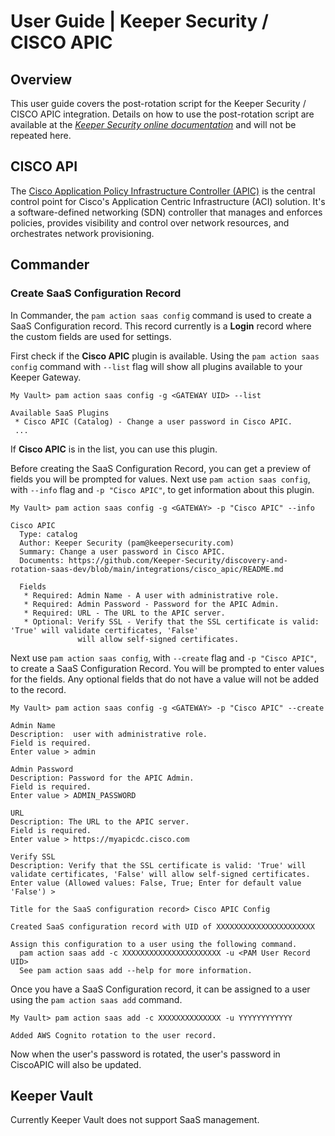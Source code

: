 # User Guide | Keeper Security / CISCO APIC

## Overview

This user guide covers the post-rotation script for the Keeper Security / CISCO APIC integration. 
Details on how to use the post-rotation script are available at the 
  [_Keeper Security online documentation_](https://github.com/Keeper-Security/discovery-and-rotation-saas-dev) and 
  will not be repeated here.

## CISCO API
The [Cisco Application Policy Infrastructure Controller (APIC)](https://www.cisco.com/c/en_in/products/cloud-systems-management/application-policy-infrastructure-controller-apic/index.html) is the central control point for 
  Cisco's Application Centric Infrastructure (ACI) solution. 
It's a software-defined networking (SDN) controller that manages and enforces policies, provides visibility and 
  control over network resources, and orchestrates network provisioning. 

## Commander

### Create SaaS Configuration Record

In Commander, the `pam action saas config` command is used to create a SaaS Configuration record.
This record currently is a **Login** record where the custom fields are used for settings.

First check if the **Cisco APIC** plugin is available.
Using the `pam action saas config` command with `--list` flag will show all plugins available to your Keeper Gateway.

```
My Vault> pam action saas config -g <GATEWAY UID> --list

Available SaaS Plugins
 * Cisco APIC (Catalog) - Change a user password in Cisco APIC.
 ...
```

If **Cisco APIC** is in the list, you can use this plugin.

Before creating the SaaS Configuration Record, you can get a preview of fields you will be prompted for values.
Next use `pam action saas config`, with `--info` flag and `-p "Cisco APIC"`, to get information about this plugin.
```
My Vault> pam action saas config -g <GATEWAY> -p "Cisco APIC" --info

Cisco APIC
  Type: catalog
  Author: Keeper Security (pam@keepersecurity.com)
  Summary: Change a user password in Cisco APIC.
  Documents: https://github.com/Keeper-Security/discovery-and-rotation-saas-dev/blob/main/integrations/cisco_apic/README.md

  Fields
   * Required: Admin Name - A user with administrative role.
   * Required: Admin Password - Password for the APIC Admin.
   * Required: URL - The URL to the APIC server.
   * Optional: Verify SSL - Verify that the SSL certificate is valid: 'True' will validate certificates, 'False' 
               will allow self-signed certificates.
```

Next use `pam action saas config`, with `--create` flag and `-p "Cisco APIC"`, to create a SaaS Configuration Record.
You will be prompted to enter values for the fields.
Any optional fields that do not have a value will not be added to the record.

```
My Vault> pam action saas config -g <GATEWAY> -p "Cisco APIC" --create

Admin Name
Description:  user with administrative role.
Field is required.
Enter value > admin

Admin Password
Description: Password for the APIC Admin.
Field is required.
Enter value > ADMIN_PASSWORD

URL
Description: The URL to the APIC server.
Field is required.
Enter value > https://myapicdc.cisco.com

Verify SSL
Description: Verify that the SSL certificate is valid: 'True' will validate certificates, 'False' will allow self-signed certificates.
Enter value (Allowed values: False, True; Enter for default value 'False') >

Title for the SaaS configuration record> Cisco APIC Config

Created SaaS configuration record with UID of XXXXXXXXXXXXXXXXXXXXXX

Assign this configuration to a user using the following command.
  pam action saas add -c XXXXXXXXXXXXXXXXXXXXXX -u <PAM User Record UID>
  See pam action saas add --help for more information.
```

Once you have a SaaS Configuration record, it can be assigned to a user using the `pam action saas add` command.

```
My Vault> pam action saas add -c XXXXXXXXXXXXXX -u YYYYYYYYYYYY

Added AWS Cognito rotation to the user record.
```

Now when the user's password is rotated, the user's password in CiscoAPIC will also be updated.

## Keeper Vault

Currently Keeper Vault does not support SaaS management.


